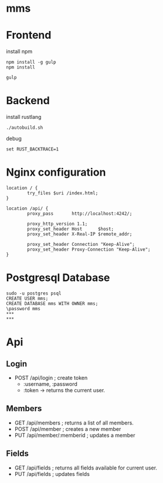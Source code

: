 # mms

# Frontend

install npm

```
npm install -g gulp 
npm install 

gulp
```

# Backend

install rustlang

```
./autobuild.sh
``` 
debug

```
set RUST_BACKTRACE=1
```

# Nginx configuration

```
location / {
        try_files $uri /index.html; 
}

location /api/ {
        proxy_pass       http://localhost:4242/;

        proxy_http_version 1.1;
        proxy_set_header Host      $host;
        proxy_set_header X-Real-IP $remote_addr;

        proxy_set_header Connection "Keep-Alive";
        proxy_set_header Proxy-Connection "Keep-Alive";
}
```

# Postgresql Database
```
sudo -u postgres psql
CREATE USER mms;
CREATE DATABASE mms WITH OWNER mms;
\password mms
***
***
```

# Api

## Login 
* POST /api/login                   ; create token
    - :username, :password 
    - :token
    -> returns the current user.

## Members
* GET  /api/members                 ; returns a list of all members.
* POST /api/member                  ; creates a new member
* PUT  /api/member/:memberid        ; updates a member

## Fields
* GET  /api/fields                  ; returns all fields available for current user.
* PUT  /api/fields                  ; updates fields 